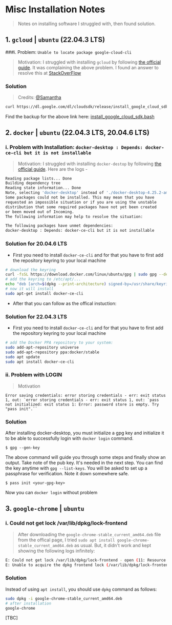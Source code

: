 # Misc Installation Notes
> Notes on installing software I struggled with, then found solution.

## 1. `gcloud` | `ubuntu` (22.04.3 LTS)
###i. Problem: `Unable to locate package google-cloud-cli`
> Motivation: I struggled with installing `gcloud` by following [the official guide](https://cloud.google.com/sdk/docs/install). It was  complaining the above problem. I found an answer to resolve this at [StackOverFlow](https://stackoverflow.com/questions/23247943/trouble-installing-google-cloud-sdk-in-ubuntu)
### Solution
> Credits: [@Samantha](https://stackoverflow.com/users/3359481/samantha)
```sh
curl https://dl.google.com/dl/cloudsdk/release/install_google_cloud_sdk.bash | bash
```
Find the backup for the above link here: [install_google_cloud_sdk.bash](/resources/install_google_cloud_sdk.bash)

## 2. `docker` | `ubuntu` (22.04.3 LTS, 20.04.6 LTS)
### i. Problem with Installation: `docker-desktop : Depends: docker-ce-cli but it is not installable`
> Motivation: I struggled with installing `docker-destop` by following [the official guide](https://docs.docker.com/desktop/install/ubuntu/). Here are the logs -
```sh
Reading package lists... Done
Building dependency tree       
Reading state information... Done
Note, selecting 'docker-desktop' instead of './docker-desktop-4.25.2-amd64.deb'
Some packages could not be installed. This may mean that you have
requested an impossible situation or if you are using the unstable
distribution that some required packages have not yet been created
or been moved out of Incoming.
The following information may help to resolve the situation:

The following packages have unmet dependencies:
docker-desktop : Depends: docker-ce-cli but it is not installable
```
### Solution for 20.04.6 LTS
- First you need to install `docker-ce-cli` and for that you have to first add the repository keyring to your local machine  
```sh
# download the keyring
curl -fsSL https://download.docker.com/linux/ubuntu/gpg | sudo gpg --dearmor -o /usr/share/keyrings/docker-archive-keyring.gpg
# add the keyring to /etc/apt/...
echo "deb [arch=$(dpkg --print-architecture) signed-by=/usr/share/keyrings/docker-archive-keyring.gpg] https://download.docker.com/linux/ubuntu $(lsb_release -cs) stable" | sudo tee /etc/apt/sources.list.d/docker.list > /dev/null
# now it will install
sudo apt-get install docker-ce-cli
```
- After that you can follow as the offical instuction:

### Solution for 22.04.3 LTS
- First you need to install `docker-ce-cli` and for that you have to first add the repository keyring to your local machine  
```sh
# add the Docker PPA repository to your system:
sudo add-apt-repository universe
sudo add-apt-repository ppa:docker/stable
sudo apt update
sudo apt install docker-ce-cli
```
### ii. Problem with LOGIN
> Motivation
```
Error saving credentials: error storing credentials - err: exit status 1, out: `error storing credentials - err: exit status 1, out: `pass not initialized: exit status 1: Error: password store is empty. Try "pass init".``
```
### Solution
After installing docker-desktop, you must initialize a gpg key and initialize it to be able to successfully login with `docker login` command.
```
$ gpg --gen-key
```
The above command will guide you through some steps and finally show an output. Take note of the pub key. It's needed in the next step. You can find the key anytime with `gpg --list-keys`. You will be asked to set up a passphrase for verification. Note it down somewhere safe.
```
$ pass init <your-gpg-key>
```
Now you can `docker login` without problem

## 3. `google-chrome` | `ubuntu`
### i. Could not get lock /var/lib/dpkg/lock-frontend
> After downloading the `google-chrome-stable_current_amd64.deb` file from the offical page, I tried `sudo apt install google-chrome-stable_current_amd64.deb` as usual. But, it didn't work and kept showing the following logs infinitely:
```sh
E: Could not get lock /var/lib/dpkg/lock-frontend - open (11: Resource temporarily unavailable)  
E: Unable to acquire the dpkg frontend lock (/var/lib/dpkg/lock-frontend), is another process using it?
```
### Solution
Instead of using `apt install`, you should use `dpkg` command as follows:
```sh
sudo dpkg -i google-chrome-stable_current_amd64.deb
# after installation
google-chrome
```

[TBC]
